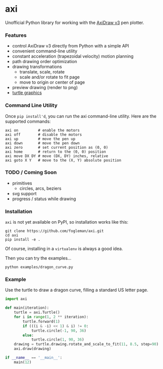 # axi

Unofficial Python library for working with the [AxiDraw v3](http://www.axidraw.com/) pen plotter.

### Features

- control AxiDraw v3 directly from Python with a simple API
- convenient command-line utility
- constant acceleration (trapezoidal velocity) motion planning
- path drawing order optimization
- drawing transformations
  - translate, scale, rotate
  - scale and/or rotate to fit page
  - move to origin or center of page
- preview drawing (render to png)
- [turtle graphics](https://en.wikipedia.org/wiki/Turtle_graphics)

### Command Line Utility

Once `pip install'd`, you can run the axi command-line utility. Here are the supported commands:

```
axi on         # enable the motors
axi off        # disable the motors
axi up         # move the pen up
axi down       # move the pen down
axi zero       # set current position as (0, 0)
axi home       # return to the (0, 0) position
axi move DX DY # move (DX, DY) inches, relative
axi goto X Y   # move to the (X, Y) absolute position
```

### TODO / Coming Soon

- primitives
  - circles, arcs, beziers
- svg support
- progress / status while drawing

### Installation

`axi` is not yet available on PyPI, so installation works like this:

    git clone https://github.com/fogleman/axi.git
    cd axi
    pip install -e .

Of course, installing in a `virtualenv` is always a good idea.

Then you can try the examples...

    python examples/dragon_curve.py

### Example

Use the turtle to draw a dragon curve, filling a standard US letter page.

```python
import axi

def main(iteration):
    turtle = axi.Turtle()
    for i in range(1, 2 ** iteration):
        turtle.forward(1)
        if (((i & -i) << 1) & i) != 0:
            turtle.circle(-1, 90, 36)
        else:
            turtle.circle(1, 90, 36)
    drawing = turtle.drawing.rotate_and_scale_to_fit(11, 8.5, step=90)
    axi.draw(drawing)

if __name__ == '__main__':
    main(12)
```
